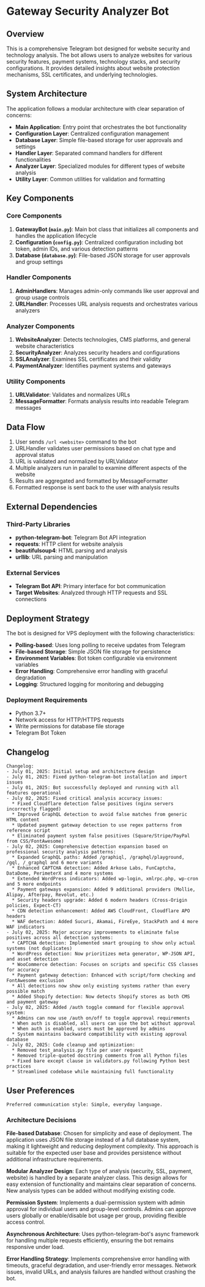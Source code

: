 # Gateway Security Analyzer Bot

## Overview

This is a comprehensive Telegram bot designed for website security and technology analysis. The bot allows users to analyze websites for various security features, payment systems, technology stacks, and security configurations. It provides detailed insights about website protection mechanisms, SSL certificates, and underlying technologies.

## System Architecture

The application follows a modular architecture with clear separation of concerns:

- **Main Application**: Entry point that orchestrates the bot functionality
- **Configuration Layer**: Centralized configuration management
- **Database Layer**: Simple file-based storage for user approvals and settings
- **Handler Layer**: Separated command handlers for different functionalities
- **Analyzer Layer**: Specialized modules for different types of website analysis
- **Utility Layer**: Common utilities for validation and formatting

## Key Components

### Core Components

1. **GatewayBot (`main.py`)**: Main bot class that initializes all components and handles the application lifecycle
2. **Configuration (`config.py`)**: Centralized configuration including bot token, admin IDs, and various detection patterns
3. **Database (`database.py`)**: File-based JSON storage for user approvals and group settings

### Handler Components

1. **AdminHandlers**: Manages admin-only commands like user approval and group usage controls
2. **URLHandler**: Processes URL analysis requests and orchestrates various analyzers

### Analyzer Components

1. **WebsiteAnalyzer**: Detects technologies, CMS platforms, and general website characteristics
2. **SecurityAnalyzer**: Analyzes security headers and configurations
3. **SSLAnalyzer**: Examines SSL certificates and their validity
4. **PaymentAnalyzer**: Identifies payment systems and gateways

### Utility Components

1. **URLValidator**: Validates and normalizes URLs
2. **MessageFormatter**: Formats analysis results into readable Telegram messages

## Data Flow

1. User sends `/url <website>` command to the bot
2. URLHandler validates user permissions based on chat type and approval status
3. URL is validated and normalized by URLValidator
4. Multiple analyzers run in parallel to examine different aspects of the website
5. Results are aggregated and formatted by MessageFormatter
6. Formatted response is sent back to the user with analysis results

## External Dependencies

### Third-Party Libraries
- **python-telegram-bot**: Telegram Bot API integration
- **requests**: HTTP client for website analysis
- **beautifulsoup4**: HTML parsing and analysis
- **urllib**: URL parsing and manipulation

### External Services
- **Telegram Bot API**: Primary interface for bot communication
- **Target Websites**: Analyzed through HTTP requests and SSL connections

## Deployment Strategy

The bot is designed for VPS deployment with the following characteristics:

- **Polling-based**: Uses long polling to receive updates from Telegram
- **File-based Storage**: Simple JSON file storage for persistence
- **Environment Variables**: Bot token configurable via environment variables
- **Error Handling**: Comprehensive error handling with graceful degradation
- **Logging**: Structured logging for monitoring and debugging

### Deployment Requirements
- Python 3.7+
- Network access for HTTP/HTTPS requests
- Write permissions for database file storage
- Telegram Bot Token

## Changelog

```
Changelog:
- July 01, 2025: Initial setup and architecture design
- July 01, 2025: Fixed python-telegram-bot installation and import issues
- July 01, 2025: Bot successfully deployed and running with all features operational
- July 02, 2025: Fixed critical analysis accuracy issues:
  * Fixed Cloudflare detection false positives (nginx servers incorrectly flagged)
  * Improved GraphQL detection to avoid false matches from generic HTML content
  * Updated payment gateway detection to use regex patterns from reference script
  * Eliminated payment system false positives (Square/Stripe/PayPal from CSS/FontAwesome)
- July 02, 2025: Comprehensive detection expansion based on professional security analysis patterns:
  * Expanded GraphQL paths: Added /graphiql, /graphql/playground, /gql, /_graphql and 6 more variants
  * Enhanced CAPTCHA detection: Added Arkose Labs, FunCaptcha, DataDome, PerimeterX and 4 more systems
  * Extended WordPress indicators: Added wp-login, xmlrpc.php, wp-cron and 5 more endpoints
  * Payment gateways expansion: Added 9 additional providers (Mollie, Alipay, Afterpay, Revolut, etc.)
  * Security headers upgrade: Added 6 modern headers (Cross-Origin policies, Expect-CT)
  * CDN detection enhancement: Added AWS CloudFront, Cloudflare APO headers
  * WAF detection: Added Sucuri, Akamai, FireEye, StackPath and 4 more WAF indicators
- July 02, 2025: Major accuracy improvements to eliminate false positives across all detection systems:
  * CAPTCHA detection: Implemented smart grouping to show only actual systems (not duplicates)
  * WordPress detection: Now prioritizes meta generator, WP-JSON API, and asset detection
  * WooCommerce detection: Focuses on scripts and specific CSS classes for accuracy
  * Payment gateway detection: Enhanced with script/form checking and FontAwesome exclusion
  * All detections now show only existing systems rather than every possible match
  * Added Shopify detection: Now detects Shopify stores as both CMS and payment gateway
- July 02, 2025: Added /auth toggle command for flexible approval system:
  * Admins can now use /auth on/off to toggle approval requirements
  * When auth is disabled, all users can use the bot without approval
  * When auth is enabled, users must be approved by admins
  * System maintains backward compatibility with existing approval database
- July 02, 2025: Code cleanup and optimization:
  * Removed test_analysis.py file per user request
  * Removed triple-quoted docstring comments from all Python files
  * Fixed bare except clause in validators.py following Python best practices
  * Streamlined codebase while maintaining full functionality
```

## User Preferences

```
Preferred communication style: Simple, everyday language.
```

### Architecture Decisions

**File-based Database**: Chosen for simplicity and ease of deployment. The application uses JSON file storage instead of a full database system, making it lightweight and reducing deployment complexity. This approach is suitable for the expected user base and provides persistence without additional infrastructure requirements.

**Modular Analyzer Design**: Each type of analysis (security, SSL, payment, website) is handled by a separate analyzer class. This design allows for easy extension of functionality and maintains clear separation of concerns. New analysis types can be added without modifying existing code.

**Permission System**: Implements a dual-permission system with admin approval for individual users and group-level controls. Admins can approve users globally or enable/disable bot usage per group, providing flexible access control.

**Asynchronous Architecture**: Uses python-telegram-bot's async framework for handling multiple requests efficiently, ensuring the bot remains responsive under load.

**Error Handling Strategy**: Implements comprehensive error handling with timeouts, graceful degradation, and user-friendly error messages. Network issues, invalid URLs, and analysis failures are handled without crashing the bot.